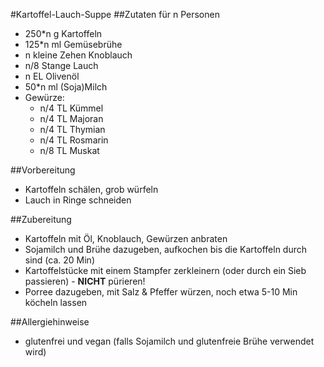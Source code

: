 #Kartoffel-Lauch-Suppe
##Zutaten für n Personen

- 250\*n g Kartoffeln
- 125\*n ml Gemüsebrühe
- n kleine Zehen Knoblauch 
- n/8 Stange Lauch
- n EL Olivenöl
- 50\*n ml (Soja)Milch
- Gewürze: 
  - n/4 TL Kümmel
  - n/4 TL Majoran
  - n/4 TL Thymian
  - n/4 TL Rosmarin
  - n/8 TL Muskat

##Vorbereitung
- Kartoffeln schälen, grob würfeln
- Lauch in Ringe schneiden 

##Zubereitung
- Kartoffeln mit Öl, Knoblauch, Gewürzen anbraten
- Sojamilch und Brühe dazugeben, aufkochen bis die Kartoffeln durch sind (ca. 20 Min)
- Kartoffelstücke mit einem Stampfer zerkleinern (oder durch ein Sieb passieren) - __NICHT__ pürieren!
- Porree dazugeben, mit Salz & Pfeffer würzen, noch etwa 5-10 Min köcheln lassen


##Allergiehinweise
- glutenfrei und vegan (falls Sojamilch und glutenfreie Brühe verwendet wird)
